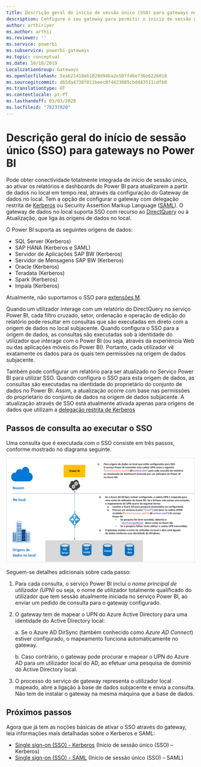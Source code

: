 ```yaml
---
title: Descrição geral do início de sessão único (SSO) para gateways no Power BI
description: Configure o seu gateway para permitir o início de sessão único (SSO) a partir do Power BI em origens de dados no local.
author: arthiriyer
ms.author: arthii
ms.reviewer: ''
ms.service: powerbi
ms.subservice: powerbi-gateways
ms.topic: conceptual
ms.date: 10/10/2019
LocalizationGroup: Gateways
ms.openlocfilehash: 5eab21418eb1028d94ba2e50ffd6e736e6226018
ms.sourcegitcommit: d65da4738f011beec8f4423085cbd483511cdfb0
ms.translationtype: HT
ms.contentlocale: pt-PT
ms.lasthandoff: 03/03/2020
ms.locfileid: "78237920"
---
```

# <a name="overview-of-single-sign-on-sso-for-gateways-in-power-bi"></a>Descrição geral do início de sessão único (SSO) para gateways no Power BI

Pode obter conectividade totalmente integrada de início de sessão único, ao ativar os relatórios e dashboards do Power BI para atualizarem a partir de dados no local em tempo real, através da configuração do Gateway de dados no local. Tem a opção de configurar o gateway com delegação restrita de [Kerberos](service-gateway-sso-kerberos.md) ou Security Assertion Markup Language ([SAML](service-gateway-sso-saml.md)). O gateway de dados no local suporta SSO com recurso ao [DirectQuery](desktop-directquery-about.md) ou à Atualização, que liga às origens de dados no local. 

O Power BI suporta as seguintes origens de dados:

* SQL Server (Kerberos)
* SAP HANA (Kerberos e SAML)
* Servidor de Aplicações SAP BW (Kerberos)
* Servidor de Mensagens SAP BW (Kerberos) 
* Oracle (Kerberos) 
* Teradata (Kerberos)
* Spark (Kerberos)
* Impala (Kerberos)

Atualmente, não suportamos o SSO para [extensões M](https://github.com/microsoft/DataConnectors/blob/master/docs/m-extensions.md).

Quando um utilizador interage com um relatório do DirectQuery no serviço Power BI, cada filtro cruzado, setor, ordenação e operação de edição do relatório pode resultar em consultas que são executadas em direto com a origem de dados no local subjacente. Quando configura o SSO para a origem de dados, as consultas são executadas sob a identidade do utilizador que interage com o Power BI (ou seja, através da experiência Web ou das aplicações móveis do Power BI). Portanto, cada utilizador vê exatamente os dados para os quais tem permissões na origem de dados subjacente. 

Também pode configurar um relatório para ser atualizado no Serviço Power BI para utilizar SSO. Quando configura o SSO para esta origem de dados, as consultas são executadas na identidade do proprietário do conjunto de dados no Power BI. Assim, a atualização ocorre com base nas permissões do proprietário do conjunto de dados na origem de dados subjacente. A atualização através de SSO está atualmente ativada apenas para origens de dados que utilizam a [delegação restrita de Kerberos](service-gateway-sso-kerberos.md) 

## <a name="query-steps-when-running-sso"></a>Passos de consulta ao executar o SSO

Uma consulta que é executada com o SSO consiste em três passos, conforme mostrado no diagrama seguinte.

![Passos de consulta com o SSO](media/service-gateway-sso-overview/sso-query-steps.png)

Seguem-se detalhes adicionais sobre cada passo:

1. Para cada consulta, o serviço Power BI inclui o *nome principal de utilizador (UPN)* ou seja, o nome de utilizador totalmente qualificado do utilizador que tem sessão atualmente iniciada no serviço Power BI, ao enviar um pedido de consulta para o gateway configurado.

2. O gateway tem de mapear o UPN do Azure Active Directory para uma identidade do Active Directory local:

   a. Se o Azure AD DirSync (também conhecido como *Azure AD Connect*) estiver configurado, o mapeamento funciona automaticamente no gateway.

   b.  Caso contrário, o gateway pode procurar e mapear o UPN do Azure AD para um utilizador local do AD, ao efetuar uma pesquisa de domínio do Active Directory local.

3. O processo do serviço de gateway representa o utilizador local mapeado, abre a ligação à base de dados subjacente e envia a consulta. Não tem de instalar o gateway na mesma máquina que a base de dados.

## <a name="next-steps"></a>Próximos passos

Agora que já tem as noções básicas de ativar o SSO através do gateway, leia informações mais detalhadas sobre o Kerberos e SAML:

* [Single sign-on (SSO) - Kerberos](service-gateway-sso-kerberos.md) (Início de sessão único (SSO) – Kerberos)
* [Single sign-on (SSO) - SAML](service-gateway-sso-saml.md) (Início de sessão único (SSO) – SAML)
